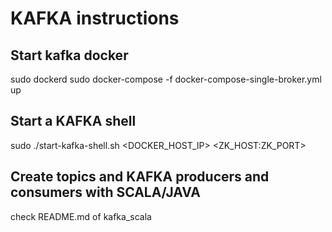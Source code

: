 # KAFKA instructions

## Start kafka docker
sudo dockerd
sudo docker-compose -f docker-compose-single-broker.yml up

## Start a KAFKA shell
<!--sudo ./start-kafka-shell.sh 192.168.1.72 192.168.1.72:2182-->
sudo ./start-kafka-shell.sh \<DOCKER\_HOST\_IP> \<ZK\_HOST:ZK\_PORT> 

## Create topics and KAFKA producers and consumers with SCALA/JAVA
check README.md of kafka\_scala
